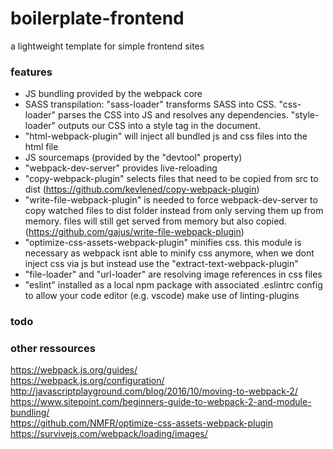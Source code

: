 # boilerplate-frontend

a lightweight template for simple frontend sites


### features

- JS bundling provided by the webpack core
- SASS transpilation: "sass-loader" transforms SASS into CSS. "css-loader" parses the CSS into JS and resolves any dependencies. "style-loader" outputs our CSS into a style tag in the document.
- "html-webpack-plugin" will inject all bundled js and css files into the html file
- JS sourcemaps (provided by the "devtool" property)
- "webpack-dev-server" provides live-reloading
- "copy-webpack-plugin" selects files that need to be copied from src to dist (https://github.com/kevlened/copy-webpack-plugin)
- "write-file-webpack-plugin" is needed to force webpack-dev-server to copy watched files to dist folder instead from only serving them up from memory. files will still get served from memory but also copied. (https://github.com/gajus/write-file-webpack-plugin)
- "optimize-css-assets-webpack-plugin" minifies css. this module is necessary as webpack isnt able to minify css anymore, when we dont inject css via js but instead use the "extract-text-webpack-plugin"
- "file-loader" and "url-loader" are resolving image references in css files
- "eslint" installed as a local npm package with associated .eslintrc config to allow your code editor (e.g. vscode) make use of linting-plugins

### todo


### other ressources

https://webpack.js.org/guides/  
https://webpack.js.org/configuration/  
http://javascriptplayground.com/blog/2016/10/moving-to-webpack-2/  
https://www.sitepoint.com/beginners-guide-to-webpack-2-and-module-bundling/  
https://github.com/NMFR/optimize-css-assets-webpack-plugin  
https://survivejs.com/webpack/loading/images/